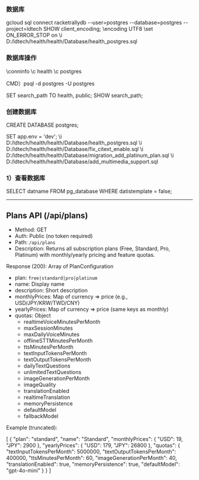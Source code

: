 
### 数据库

gcloud sql connect racketrallydb --user=postgres --database=postgres --project=ldtech
SHOW client_encoding;
\encoding UTF8
\set ON_ERROR_STOP on
\i D:/ldtech/health/health/Database/health_postgres.sql

### 数据库操作

\conninfo
\c health
\c postgres

CMD）psql -d postgres -U postgres

SET search_path TO health, public;
SHOW search_path;

### 创建数据库

CREATE DATABASE postgres;

SET app.env = 'dev';
\i D:/ldtech/health/health/Database/health_postgres.sql
\i D:/ldtech/health/health/Database/fix_citext_enable.sql
\i D:/ldtech/health/health/Database/migration_add_platinum_plan.sql
\i D:/ldtech/health/health/Database/add_multimedia_support.sql


### 1）查看数据库

SELECT datname FROM pg_database WHERE datistemplate = false;

---

## Plans API (/api/plans)

- Method: GET
- Auth: Public (no token required)
- Path: `/api/plans`
- Description: Returns all subscription plans (Free, Standard, Pro, Platinum) with monthly/yearly pricing and feature quotas.

Response (200): Array of PlanConfiguration
- plan: `free|standard|pro|platinum`
- name: Display name
- description: Short description
- monthlyPrices: Map of currency => price (e.g., USD/JPY/KRW/TWD/CNY)
- yearlyPrices: Map of currency => price (same keys as monthly)
- quotas: Object
  - realtimeVoiceMinutesPerMonth
  - maxSessionMinutes
  - maxDailyVoiceMinutes
  - offlineSTTMinutesPerMonth
  - ttsMinutesPerMonth
  - textInputTokensPerMonth
  - textOutputTokensPerMonth
  - dailyTextQuestions
  - unlimitedTextQuestions
  - imageGenerationPerMonth
  - imageQuality
  - translationEnabled
  - realtimeTranslation
  - memoryPersistence
  - defaultModel
  - fallbackModel

Example (truncated):

[
  {
    "plan": "standard",
    "name": "Standard",
    "monthlyPrices": { "USD": 19, "JPY": 2900 },
    "yearlyPrices": { "USD": 179, "JPY": 26800 },
    "quotas": {
      "textInputTokensPerMonth": 5000000,
      "textOutputTokensPerMonth": 400000,
      "ttsMinutesPerMonth": 60,
      "imageGenerationPerMonth": 40,
      "translationEnabled": true,
      "memoryPersistence": true,
      "defaultModel": "gpt-4o-mini"
    }
  }
]
